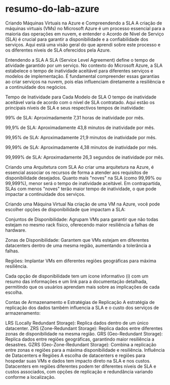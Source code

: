 # resumo-do-lab-azure
Criando Máquinas Virtuais na Azure e Compreendendo a SLA
A criação de máquinas virtuais (VMs) no Microsoft Azure é um processo essencial para a maioria das operações em nuvem, e entender o Acordo de Nível de Serviço (SLA) é crucial para garantir a disponibilidade e a confiabilidade dos serviços. Aqui está uma visão geral do que aprendi sobre este processo e os diferentes níveis de SLA oferecidos pela Azure.

Entendendo a SLA
A SLA (Service Level Agreement) define o tempo de atividade garantido por um serviço. No contexto do Microsoft Azure, a SLA estabelece o tempo de inatividade aceitável para diferentes serviços e modelos de implementação. É fundamental compreender essas garantias ao criar serviços na nuvem, pois elas influenciam diretamente a resiliência e a continuidade dos negócios.

Tempo de Inatividade para Cada Modelo de SLA
O tempo de inatividade aceitável varia de acordo com o nível de SLA contratado. Aqui estão os principais níveis de SLA e seus respectivos tempos de inatividade:

99% de SLA: Aproximadamente 7,31 horas de inatividade por mês.

99,9% de SLA: Aproximadamente 43,8 minutos de inatividade por mês.

99,95% de SLA: Aproximadamente 21,9 minutos de inatividade por mês.

99,99% de SLA: Aproximadamente 4,38 minutos de inatividade por mês.

99,999% de SLA: Aproximadamente 26,3 segundos de inatividade por mês.

Criando uma Arquitetura com SLA
Ao criar uma arquitetura na Azure, é essencial associar os recursos de forma a atender aos requisitos de disponibilidade desejados. Quanto mais "noves" na SLA (como 99,99% ou 99,999%), menor será o tempo de inatividade aceitável. Em contrapartida, SLAs com menos "noves" terão maior tempo de inatividade, o que pode impactar a continuidade dos serviços.

Criando uma Máquina Virtual
Na criação de uma VM na Azure, você pode escolher opções de disponibilidade que impactam a SLA:

Conjuntos de Disponibilidade: Agrupam VMs para garantir que não todas estejam no mesmo rack físico, oferecendo maior resiliência a falhas de hardware.

Zonas de Disponibilidade: Garantem que VMs estejam em diferentes datacenters dentro de uma mesma região, aumentando a tolerância a falhas.

Regiões: Implantar VMs em diferentes regiões geográficas para máxima resiliência.

Cada opção de disponibilidade tem um ícone informativo (i) com um resumo das informações e um link para a documentação detalhada, permitindo que os usuários aprendam mais sobre as implicações de cada escolha.

Contas de Armazenamento e Estratégias de Replicação
A estratégia de replicação dos dados também influencia a SLA e o custo dos serviços de armazenamento:

LRS (Locally Redundant Storage): Replica dados dentro de um único datacenter. ZRS (Zone-Redundant Storage): Replica dados entre diferentes zonas de disponibilidade na mesma região. GRS (Geo-Redundant Storage): Replica dados entre regiões geográficas, garantindo maior resiliência a desastres. GZRS (Geo-Zone-Redundant Storage): Combina a replicação entre zonas e regiões para a máxima disponibilidade e resiliência. Influência de Datacenters e Regiões A escolha de datacenters e regiões para hospedar suas VMs e dados tem impacto direto na SLA e nos custos. Datacenters em regiões diferentes podem ter diferentes níveis de SLA e custos associados, com opções de replicação e redundância variando conforme a localização.
